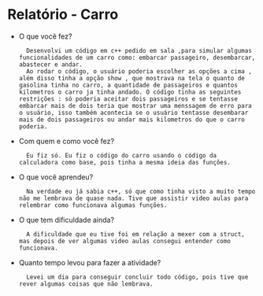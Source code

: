 # Relatório - Carro
- O que você fez?

        Desenvolvi um código em c++ pedido em sala ,para simular algumas funcionalidades de um carro como: embarcar passageiro, desembarcar, abastecer e andar.
        Ao rodar o código, o usuário poderia escolher as opções a cima , além disso tinha a opção show , que mostrava na tela o quanto de gasolina tinha no carro, a quantidade de passageiros e quantos kilometros o carro ja tinha andado. O código tinha as seguintes restrições : só poderia aceitar dois passageiros e se tentasse embarcar mais de dois teria que mostrar uma menssagem de erro para o usuário, isso também acontecia se o usuário tentasse desembarar mais de dois passageiros ou andar mais kilometros do que o carro poderia.

- Com quem e como você fez?    
    
        Eu fiz só. Eu fiz o código do carro usando o código da calculadora como base, pois tinha a mesma ideia das funções.

- O que você aprendeu?

        Na verdade eu já sabia c++, só que como tinha visto a muito tempo não me lembrava de quase nada. Tive que assistir video aulas para relembrar como funcionava algumas funções.
        
        
- O que tem dificuldade ainda?

        A dificuldade que eu tive foi em relação a mexer com a struct, mas depois de ver algumas video aulas consegui entender como funcionava.

- Quanto tempo levou para fazer a atividade?

        Levei um dia para conseguir concluir todo código, pois tive que rever algumas coisas que não lembrava.


